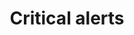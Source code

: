 ---
slug: critical-alerts
version: v1.389.0
title: Critical alerts
tags: ['Workers', 'Security', 'Enterprise Edition']
description: Get a notification everytime on critical events such as when a job is re-run after a crash.
features:
  [
    'Get email or Slack notifications for critical events such as everytime a job is re-run after a crash.',
    'You can set an alert to receive notification via Email or Slack when the number of running workers in a group falls below a given number.'
  ]
image: ./critical_alert_slack.png
docs: /docs/core_concepts/critical_alerts
---